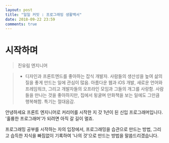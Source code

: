 ```yaml
---
layout: post
title: "일일 커밋 : 프로그래밍 생활백서"
date: 2018-09-22 23:59
comments: true
---
```


# 시작하며 
> 진유림 엔지니어

> - 디자인과 프론트엔드를 좋아하는 잡식 개발자. 사람들의 생산성을 높여 삶의 질을 좋게 만드는 일에 관심이 많음. 아름다운 웹과 iOS 개발, 새로운 언어와 프레임워크, 그리고 개발자들의 오프라인 모임과 그들의 개그를 사랑함. 사람들을 만나는 것을 좋아하지만, 집에서 뒹굴며 만화책을 보는 일에도 그만큼 행복해함. 특기는 절대음감.

안녕하세요 프론트 엔지니어로 커리어를 시작한 지 갓 1년이 된 신입 프로그래머입니다. '훌륭한 프로그래머'가 되려면 아직 갈 길이 멀죠.

프로그래밍 공부를 시작하는 자의 입장에서, 프로그래밍을 습관으로 만드는 방법, 그리고 습득한 지식을 빠짐없이 기록하여 '나의 것'으로 만드는 방법을 말씀드리겠습니다.
